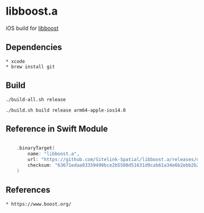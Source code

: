 # libboost.a
iOS build for [libboost](https://www.boost.org/)

## Dependencies

    * xcode
    * brew install git


## Build

    ./build-all.sh release

    ./build.sh build release arm64-apple-ios14.0


## Reference in Swift Module

``` swift

    .binaryTarget(
        name: "libboost.a",
        url: "https://github.com/Sitelink-Spatial/libboost.a/releases/download/r3/libboost.a.xcframework.zip",
        checksum: "63671edaa83359490bce2b5580d51631d9cab61a34e6b2ebb2b281f2ead46de6"
    )

```

## References

    * https://www.boost.org/